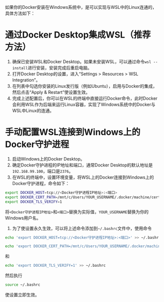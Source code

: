 如果你的Docker安装在Windows系统中，是可以实现与WSL中的Linux连通的，具体方法如下： 

# 通过Docker Desktop集成WSL（推荐方法） 

1. 确保已安装WSL和Docker Desktop。如果未安装WSL，可以通过命令`wsl --install`进行安装，安装完成后重启电脑。 
2. 打开Docker Desktop的设置，进入“Settings > Resources > WSL Integration”。 
3. 在列表中勾选你安装的Linux发行版（例如Ubuntu），启用与Docker的集成，然后点击“Apply & Restart”使设置生效。 
4. 完成上述配置后，你可以在WSL的终端中直接运行Docker命令，此时Docker会利用WSL作为后端来运行Linux容器，实现了Windows系统中的Docker与WSL中Linux的连通。 
# 手动配置WSL连接到Windows上的Docker守护进程 

1. 启动Windows上的Docker Desktop。 
2. 确定Docker守护进程的IP地址和端口，通常Docker Desktop的默认地址是`192.168.99.100`，端口是`2376`。 
3. 在WSL的终端中，设置环境变量，将WSL上的Docker连接到Windows上的Docker守护进程，命令如下： 

```bash 
export DOCKER_HOST=tcp://<Docker守护进程IP地址>:<端口> 
export DOCKER_CERT_PATH=/mnt/c/Users/YOUR_USERNAME/.docker/machine/certs 
export DOCKER_TLS_VERIFY=1 
``` 

将`<Docker守护进程IP地址>`和`<端口>`替换为实际值，`YOUR_USERNAME`替换为你的Windows用户名。 
1. 为了使设置永久生效，可以将上述命令添加到`~/.bashrc`文件中，使用命令
```bash
echo 'export DOCKER_HOST=tcp://<Docker守护进程IP地址>:<端口>' >> ~/.bashrc
```

```bash
echo 'export DOCKER_CERT_PATH=/mnt/c/Users/YOUR_USERNAME/.docker/machine/certs' >> ~/.bashrc
```

和

```bash
echo 'export DOCKER_TLS_VERIFY=1' >> ~/.bashrc
```

然后执行

```bash
source ~/.bashrc
```

使设置立即生效。